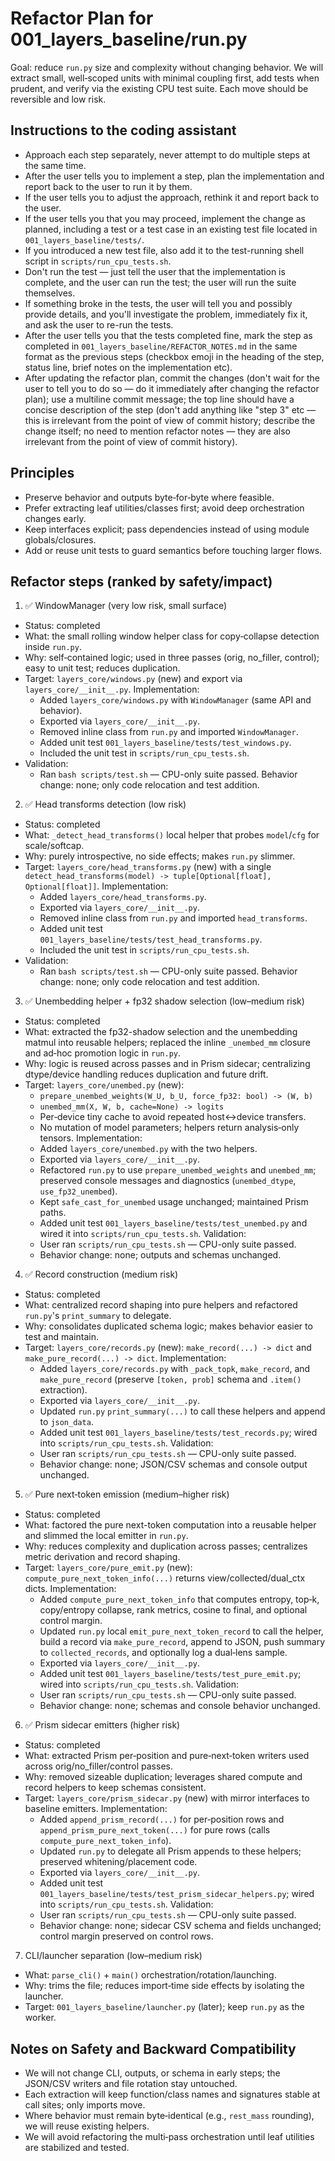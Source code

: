 # Refactor Plan for 001_layers_baseline/run.py

Goal: reduce `run.py` size and complexity without changing behavior. We will extract small, well‑scoped units with minimal coupling first, add tests when prudent, and verify via the existing CPU test suite. Each move should be reversible and low risk.

## Instructions to the coding assistant

- Approach each step separately, never attempt to do multiple steps at the same time.
- After the user tells you to implement a step, plan the implementation and report back to the user to run it by them.
- If the user tells you to adjust the approach, rethink it and report back to the user.
- If the user tells you that you may proceed, implement the change as planned, including a test or a test case in an existing test file located in `001_layers_baseline/tests/`.
- If you introduced a new test file, also add it to the test-running shell script in `scripts/run_cpu_tests.sh`.
- Don't run the test — just tell the user that the implementation is complete, and the user can run the test; the user will run the suite themselves.
- If something broke in the tests, the user will tell you and possibly provide details, and you'll investigate the problem, immediately fix it, and ask the user to re-run the tests.
- After the user tells you that the tests completed fine, mark the step as completed in `001_layers_baseline/REFACTOR_NOTES.md` in the same format as the previous steps (checkbox emoji in the heading of the step, status line, brief notes on the implementation etc).
- After updating the refactor plan, commit the changes (don't wait for the user to tell you to do so — do it immediately after changing the refactor plan); use a multiline commit message; the top line should have a concise description of the step (don't add anything like "step 3" etc — this is irrelevant from the point of view of commit history; describe the change itself; no need to mention refactor notes — they are also irrelevant from the point of view of commit history).

## Principles

- Preserve behavior and outputs byte‑for‑byte where feasible.
- Prefer extracting leaf utilities/classes first; avoid deep orchestration changes early.
- Keep interfaces explicit; pass dependencies instead of using module globals/closures.
- Add or reuse unit tests to guard semantics before touching larger flows.

## Refactor steps (ranked by safety/impact)

1) ✅ WindowManager (very low risk, small surface)
- Status: completed
- What: the small rolling window helper class for copy‑collapse detection inside `run.py`.
- Why: self‑contained logic; used in three passes (orig, no_filler, control); easy to unit test; reduces duplication.
- Target: `layers_core/windows.py` (new) and export via `layers_core/__init__.py`.
 Implementation:
  - Added `layers_core/windows.py` with `WindowManager` (same API and behavior).
  - Exported via `layers_core/__init__.py`.
  - Removed inline class from `run.py` and imported `WindowManager`.
  - Added unit test `001_layers_baseline/tests/test_windows.py`.
  - Included the unit test in `scripts/run_cpu_tests.sh`.
- Validation:
  - Ran `bash scripts/test.sh` — CPU-only suite passed.
 Behavior change: none; only code relocation and test addition.

2) ✅ Head transforms detection (low risk)
- Status: completed
- What: `_detect_head_transforms()` local helper that probes `model`/`cfg` for scale/softcap.
- Why: purely introspective, no side effects; makes `run.py` slimmer.
- Target: `layers_core/head_transforms.py` (new) with a single `detect_head_transforms(model) -> tuple[Optional[float], Optional[float]]`.
 Implementation:
  - Added `layers_core/head_transforms.py`.
  - Exported via `layers_core/__init__.py`.
  - Removed inline class from `run.py` and imported `head_transforms`.
  - Added unit test `001_layers_baseline/tests/test_head_transforms.py`.
  - Included the unit test in `scripts/run_cpu_tests.sh`.
- Validation:
  - Ran `bash scripts/test.sh` — CPU-only suite passed.
 Behavior change: none; only code relocation and test addition.

3) ✅ Unembedding helper + fp32 shadow selection (low–medium risk)
- Status: completed
- What: extracted the fp32-shadow selection and the unembedding matmul into reusable helpers; replaced the inline `_unembed_mm` closure and ad‑hoc promotion logic in `run.py`.
- Why: logic is reused across passes and in Prism sidecar; centralizing dtype/device handling reduces duplication and future drift.
- Target: `layers_core/unembed.py` (new):
  - `prepare_unembed_weights(W_U, b_U, force_fp32: bool) -> (W, b)`
  - `unembed_mm(X, W, b, cache=None) -> logits`
  - Per‑device tiny cache to avoid repeated host↔device transfers.
  - No mutation of model parameters; helpers return analysis‑only tensors.
 Implementation:
  - Added `layers_core/unembed.py` with the two helpers.
  - Exported via `layers_core/__init__.py`.
  - Refactored `run.py` to use `prepare_unembed_weights` and `unembed_mm`; preserved console messages and diagnostics (`unembed_dtype`, `use_fp32_unembed`).
  - Kept `safe_cast_for_unembed` usage unchanged; maintained Prism paths.
  - Added unit test `001_layers_baseline/tests/test_unembed.py` and wired it into `scripts/run_cpu_tests.sh`.
 Validation:
  - User ran `scripts/run_cpu_tests.sh` — CPU-only suite passed.
  - Behavior change: none; outputs and schemas unchanged.

4) ✅ Record construction (medium risk)
- Status: completed
- What: centralized record shaping into pure helpers and refactored `run.py`'s `print_summary` to delegate.
- Why: consolidates duplicated schema logic; makes behavior easier to test and maintain.
- Target: `layers_core/records.py` (new): `make_record(...) -> dict` and `make_pure_record(...) -> dict`.
 Implementation:
  - Added `layers_core/records.py` with `_pack_topk`, `make_record`, and `make_pure_record` (preserve `[token, prob]` schema and `.item()` extraction).
  - Exported via `layers_core/__init__.py`.
  - Updated `run.py` `print_summary(...)` to call these helpers and append to `json_data`.
  - Added unit test `001_layers_baseline/tests/test_records.py`; wired into `scripts/run_cpu_tests.sh`.
 Validation:
  - User ran `scripts/run_cpu_tests.sh` — CPU-only suite passed.
  - Behavior change: none; JSON/CSV schemas and console output unchanged.

5) ✅ Pure next‑token emission (medium–higher risk)
- Status: completed
- What: factored the pure next-token computation into a reusable helper and slimmed the local emitter in `run.py`.
- Why: reduces complexity and duplication across passes; centralizes metric derivation and record shaping.
- Target: `layers_core/pure_emit.py` (new): `compute_pure_next_token_info(...)` returns view/collected/dual_ctx dicts.
 Implementation:
  - Added `compute_pure_next_token_info` that computes entropy, top‑k, copy/entropy collapse, rank metrics, cosine to final, and optional control margin.
  - Updated `run.py` local `emit_pure_next_token_record` to call the helper, build a record via `make_pure_record`, append to JSON, push summary to `collected_records`, and optionally log a dual‑lens sample.
  - Exported via `layers_core/__init__.py`.
  - Added unit test `001_layers_baseline/tests/test_pure_emit.py`; wired into `scripts/run_cpu_tests.sh`.
 Validation:
  - User ran `scripts/run_cpu_tests.sh` — CPU-only suite passed.
  - Behavior change: none; schemas and console behavior unchanged.

6) ✅ Prism sidecar emitters (higher risk)
- Status: completed
- What: extracted Prism per‑position and pure‑next‑token writers used across orig/no_filler/control passes.
- Why: removed sizeable duplication; leverages shared compute and record helpers to keep schemas consistent.
- Target: `layers_core/prism_sidecar.py` (new) with mirror interfaces to baseline emitters.
 Implementation:
  - Added `append_prism_record(...)` for per‑position rows and `append_prism_pure_next_token(...)` for pure rows (calls `compute_pure_next_token_info`).
  - Updated `run.py` to delegate all Prism appends to these helpers; preserved whitening/placement code.
  - Exported via `layers_core/__init__.py`.
  - Added unit test `001_layers_baseline/tests/test_prism_sidecar_helpers.py`; wired into `scripts/run_cpu_tests.sh`.
 Validation:
  - User ran `scripts/run_cpu_tests.sh` — CPU-only suite passed.
  - Behavior change: none; sidecar CSV schema and fields unchanged; control margin preserved on control rows.

7) CLI/launcher separation (low–medium risk)
- What: `parse_cli()` + `main()` orchestration/rotation/launching.
- Why: trims the file; reduces import‑time side effects by isolating the launcher.
- Target: `001_layers_baseline/launcher.py` (later); keep `run.py` as the worker.

## Notes on Safety and Backward Compatibility

- We will not change CLI, outputs, or schema in early steps; the JSON/CSV writers and file rotation stay untouched.
- Each extraction will keep function/class names and signatures stable at call sites; only imports move.
- Where behavior must remain byte‑identical (e.g., `rest_mass` rounding), we will reuse existing helpers.
- We will avoid refactoring the multi‑pass orchestration until leaf utilities are stabilized and tested.
